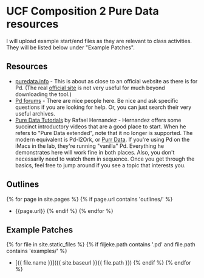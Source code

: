 # UCF Composition 2 Pure Data resources

I will upload example start/end files as they are relevant to class activities. They will be listed below under "Example Patches".  

## Resources

- [puredata.info](http://puredata.info) - This is about as close to an official website as there is for Pd. (The real [official site](http://msp.ucsd.edu/) is not very useful for much beyond downloading the tool.)
- [Pd forums](https://forum.pdpatchrepo.info/) - There are nice people here. Be nice and ask specific questions if you are looking for help. Or, you can just search their very useful archives. 
- [Pure Data Tutorials](https://www.youtube.com/playlist?list=PL12DC9A161D8DC5DC) by Rafael Hernandez - Hernandez offers some succinct introductory videos that are a good place to start. When he refers to "Pure Data extended", note that it no longer is supported. The modern equivalent is Pd-l2Ork, or [Purr Data](https://github.com/jonwwilkes/purr-data/releases). If you're using Pd on the iMacs in the lab, they're running "vanilla" Pd. Everything he demonstrates here will work fine in both places. Also, you don't necessarily need to watch them in sequence. Once you get through the basics, feel free to jump around if you see a topic that interests you. 

## Outlines

{% for page in site.pages %}
	{% if page.url contains 'outlines/' %}
- {{page.url}}
	{% endif %}
{% endfor %}

## Example Patches

{% for file in site.static_files %}
	{% if filjeke.path contains '.pd' and file.path contains 'examples/' %}
- [{{ file.name }}]({{ site.baseurl }}{{ file.path }})
	{% endif %}
{% endfor %}